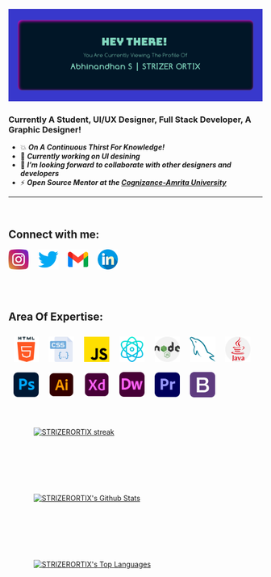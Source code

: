 ![](/assets/Profile%20Banner.png)

### Currently A Student, UI/UX Designer, Full Stack Developer, A Graphic Designer!

- 💥 <i><b>On A Continuous Thirst For Knowledge!</b></i>
- 🔮 <i><b>Currently working on UI desining</b></i>
- 📰 <i><b>I’m looking forward to collaborate with other designers and developers</b></i>
- ⚡ <i><b>Open Source Mentor at the [Cognizance-Amrita University][cognizance]  </b></i>

<hr>
<br>

## Connect with me:

[<img width="40px" style="margin-right:15px" src="assets/instagram.png" />][instagram]
[<img width="40px" style="margin-right:15px" src="assets/twitter.png" />][twitter]
[<img width="40px" style="margin-right:15px" src="assets/gmail.png" />][gmail]
[<img width="40px" style="margin-right:15px" src="assets/linkedin.png" />][Ln]

<br>

<br>

## Area Of Expertise:

<img align="left" alt="HTML5" width="50px" style="margin:10px"  src="assets/html-5.png" />
<img align="left" alt="CSS3" width="50px" style="margin:10px"  src="assets/css.png" />
<img align="left" alt="JavaScript" width="50px" style="margin:10px"  src="assets/js.png" />
<img align="left" alt="React" width="50px" style="margin:10px"  src="assets/reactjs.png" />
<img align="left" alt="Node.js" width="50px" style="margin:10px"  src="assets/nodejs.png" />
<img align="left" alt="MySQL" width="50px" style="margin:10px"  src="assets/mysql.png" />
<img align="left" alt="Java" width="50px" style="margin:10px"  src="assets/java.png" />
<img align="left" alt="photoshop" width="50px" style="margin:10px"  src="assets/photoshop.png" />
<img align="left" alt="illustrator" width="50px" style="margin:10px"  src="assets/illustrator.png" />
<img align="left" alt="xd" width="50px" style="margin:10px"  src="assets/xd.png" />
<img align="left" alt="Dreamweaver" width="50px" style="margin:10px"  src="assets/Dw.svg" />
<img align="left" alt="premeire pro" width="50px" style="margin:10px"  src="assets/premiere-pro.png" />
<img align="left" alt="Bootstrap" width="50px" style="margin:10px"  src="assets/bootstrap.png" />

<br>
<p>
    <a href="https://github.com/STRIZERORTIX/github-readme-streak-stats">
        <img style="margin:50px"  title="🔥 Get streak stats for your profile at git.io/streak-stats" alt="STRIZERORTIX streak" src="https://github-readme-streak-stats.herokuapp.com?user=STRIZERORTIX&theme=midnight-purple&hide_border=true&border=DD0404&ring=00DDCF&background=000000&stroke=00DDAA&fire=DD08DC&currStreakNum=DD0202"/>
    </a>
</p>
<p>
     <a href="https://github.com/STRIZERORTIX/github-readme-stats"><img alt="STRIZERORTIX's Github Stats" style="margin:50px"  src="https://github-readme-stats.vercel.app/api?username=STRIZERORTIX&show_icons=true&count_private=true&theme=react&hide_border=true&bg_color=0D1117" /></a>
</p>
<p>
    <a href="https://github.com/SubhamRaoniar28/github-readme-stats"><img alt="STRIZERORTIX's Top Languages" style="margin:50px" src="https://github-readme-stats.vercel.app/api/top-langs/?username=STRIZERORTIX&langs_count=5&theme=midnight-purple&hide_border=true/"></a>
</p>

<br>


[twitter]: https://twitter.com/Strizer_Ortix
[cognizance]: https://github.com/cognizance-amrita
[instagram]: https://www.instagram.com/strizer_ortix/
[devpost]: https://devpost.com/STRIZERORTIX?ref_content=user-portfolio&ref_feature=portfolio&ref_medium=global-nav
[Ln]: https://www.linkedin.com/in/strizerortix/
[gmail]: mailto:abhi.varadan@gmail.com
